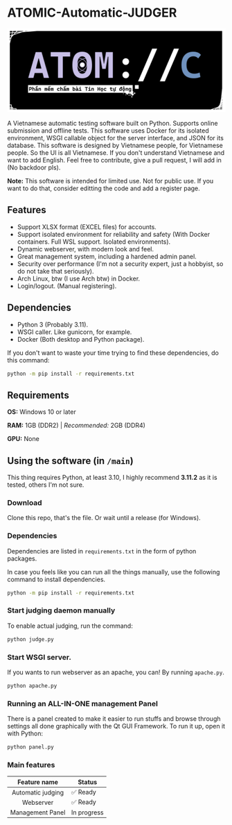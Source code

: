 # ATOMIC-Automatic-JUDGER

![ATOM://C Automatic Marking Software](/assets/fullname.png)

A Vietnamese automatic testing software built on Python. Supports online submission and offline tests.
This software uses Docker for its isolated environment, WSGI callable object for the server interface, and JSON for its database.
This software is designed by Vietnamese people, for Vietnamese people. So the UI is all Vietnamese.
If you don't understand Vietnamese and want to add English. Feel free to contribute, give a pull request, I will add in (No backdoor pls).

**Note:** This software is intended for limited use. Not for public use. If you want to do that, consider editting the code and add a register page.

## Features

- Support XLSX format (EXCEL files) for accounts.
- Support isolated environment for reliability and safety (With Docker containers. Full WSL support. Isolated environments).
- Dynamic webserver, with modern look and feel.
- Great management system, including a hardened admin panel.
- Security over performance (I'm not a security expert, just a hobbyist, so do not take that seriously).
- Arch Linux, btw (I use Arch btw) in Docker.
- Login/logout. (Manual registering).

## Dependencies

- Python 3 (Probably 3.11).
- WSGI caller. Like gunicorn, for example.
- Docker (Both desktop and Python package).

If you don't want to waste your time trying to find these dependencies, do this command:

```bash
python -m pip install -r requirements.txt
```

## Requirements

**OS:** Windows 10 or later

**RAM:** 1GB (DDR2) | *Recommended:* 2GB (DDR4)

**GPU:** None

## Using the software (in `/main`)

This thing requires Python, at least 3.10, I highly recommend **3.11.2** as it is tested, others I'm not sure.

### Download

Clone this repo, that's the file. Or wait until a release (for Windows).

### Dependencies

Dependencies are listed in `requirements.txt` in the form of python packages.

In case you feels like you can run all the things manually, use the following command to install dependencies.

```bash
python -m pip install -r requirements.txt
```

### Start judging daemon manually

To enable actual judging, run the command:

```bash
python judge.py
```

### Start WSGI server.

If you wants to run webserver as an apache, you can! By running `apache.py`.

```bash
python apache.py
```

### Running an ALL-IN-ONE management Panel

There is a panel created to make it easier to run stuffs and browse through settings all done graphically with the Qt GUI Framework. To run it up, open it with Python:

```bash
python panel.py
```

### Main features

| Feature name      | Status      |
|:-----------------:| ----------- |
| Automatic judging | ✅ Ready     |
| Webserver         | ✅ Ready     |
| Management Panel  | In progress |
